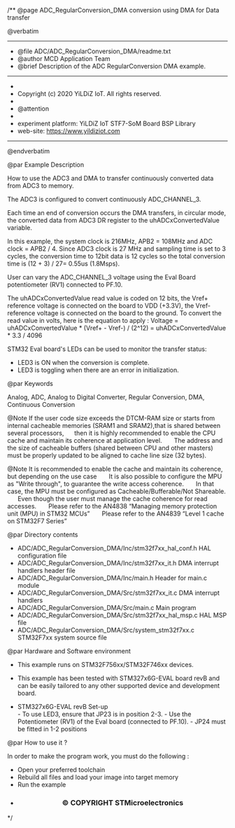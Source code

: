 /**
  @page ADC_RegularConversion_DMA conversion using DMA for Data transfer

  @verbatim
  ******************************************************************************
  * @file    ADC/ADC_RegularConversion_DMA/readme.txt 
  * @author  MCD Application Team
  * @brief   Description of the ADC RegularConversion DMA example.
  ******************************************************************************
  *
  * Copyright (c) 2020 YiLDiZ IoT. All rights reserved.
  *
  * @attention
  *
  * experiment platform: YiLDiZ IoT STF7-SoM Board BSP Library
  * web-site: https://www.yildiziot.com
  ******************************************************************************
  @endverbatim

@par Example Description 

How to use the ADC3 and DMA to transfer continuously converted data from 
ADC3 to memory.

The ADC3 is configured to convert continuously ADC_CHANNEL_3.

Each time an end of conversion occurs the DMA transfers, in circular mode, the
converted data from ADC3 DR register to the uhADCxConvertedValue variable.

In this example, the system clock is 216MHz, APB2 = 108MHz and ADC clock = APB2 / 4. 
Since ADC3 clock is 27 MHz and sampling time is set to 3 cycles, the conversion 
time to 12bit data is 12 cycles so the total conversion time is (12 + 3) / 27= 0.55us (1.8Msps).

User can vary the ADC_CHANNEL_3 voltage using the Eval Board potentiometer (RV1) connected to PF.10.

The uhADCxConvertedValue read value is coded on 12 bits, the Vref+ reference voltage is connected 
on the board to VDD (+3.3V), the Vref- reference voltage is connected on the board to the ground.
To convert the read value in volts, here is the equation to apply :
Voltage = uhADCxConvertedValue * (Vref+ - Vref-) / (2^12) = uhADCxConvertedValue * 3.3 / 4096

STM32 Eval board's LEDs can be used to monitor the transfer status:
  - LED3 is ON when the conversion is complete.
  - LED3 is toggling when there are an error in initialization.

@par Keywords

Analog, ADC, Analog to Digital Converter, Regular Conversion, DMA, Continuous Conversion

@Note If the user code size exceeds the DTCM-RAM size or starts from internal cacheable memories (SRAM1 and SRAM2),that is shared between several processors,
      then it is highly recommended to enable the CPU cache and maintain its coherence at application level.
      The address and the size of cacheable buffers (shared between CPU and other masters)  must be properly updated to be aligned to cache line size (32 bytes).

@Note It is recommended to enable the cache and maintain its coherence, but depending on the use case
      It is also possible to configure the MPU as "Write through", to guarantee the write access coherence.
      In that case, the MPU must be configured as Cacheable/Bufferable/Not Shareable.
      Even though the user must manage the cache coherence for read accesses.
      Please refer to the AN4838 “Managing memory protection unit (MPU) in STM32 MCUs”
      Please refer to the AN4839 “Level 1 cache on STM32F7 Series”

@par Directory contents 

  - ADC/ADC_RegularConversion_DMA/Inc/stm32f7xx_hal_conf.h    HAL configuration file
  - ADC/ADC_RegularConversion_DMA/Inc/stm32f7xx_it.h          DMA interrupt handlers header file
  - ADC/ADC_RegularConversion_DMA/Inc/main.h                  Header for main.c module  
  - ADC/ADC_RegularConversion_DMA/Src/stm32f7xx_it.c          DMA interrupt handlers
  - ADC/ADC_RegularConversion_DMA/Src/main.c                  Main program
  - ADC/ADC_RegularConversion_DMA/Src/stm32f7xx_hal_msp.c     HAL MSP file 
  - ADC/ADC_RegularConversion_DMA/Src/system_stm32f7xx.c      STM32F7xx system source file

@par Hardware and Software environment 

  - This example runs on STM32F756xx/STM32F746xx devices.
  
  - This example has been tested with STM327x6G-EVAL board revB and can be
    easily tailored to any other supported device and development board.

  - STM327x6G-EVAL revB Set-up   
        - To use LED3, ensure that JP23 is in position 2-3.
        - Use the Potentiometer (RV1) of the Eval board (connected to  PF.10).
        - JP24 must be fitted in 1-2 positions

@par How to use it ? 

In order to make the program work, you must do the following :
 - Open your preferred toolchain 
 - Rebuild all files and load your image into target memory
 - Run the example

 * <h3><center>&copy; COPYRIGHT STMicroelectronics</center></h3>
 */
